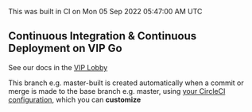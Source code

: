 This was built in CI on Mon 05 Sep 2022 05:47:00 AM UTC


## Continuous Integration & Continuous Deployment on VIP Go

See our docs in the [VIP Lobby](https://vip.wordpress.com/documentation/automated-build-and-deploy-on-vip-go/)


This branch e.g. master-built is created automatically when 
a commit or merge is made to the base branch e.g. master, using [your CircleCI configuration](../.circleci/config.yml), which you can **customize**
